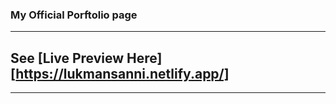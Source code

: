 
### My Official Porftolio page
---
## See [Live Preview Here][https://lukmansanni.netlify.app/]
---
